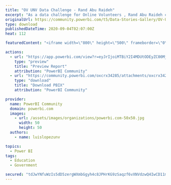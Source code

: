 ```yaml
---
title: "OV UNV Data Challenge - Rand Abu Raideh"
excerpt: "As a data challenge for Online Volunteers , Rand Abu Raideh created a report to represent the geographical mobilization and demographics of United"
originalUrl: https://community.powerbi.com/t5/Data-Stories-Gallery/OV-UNV-Data-Challenge-Rand-Abu-Raideh/m-p/1346852
type: download
publishedDateTime: 2020-09-04T02:07:00Z
heat: 112

featuredContent: "<iframe width=\"800\" height=\"500\" frameborder=\"0\" src=\"https://app.powerbi.com/view?r=eyJrIjoiMTBiY2I4MDUtODEyZC00Mjk1LWJjMmEtODFlZGE4NzI4YjMxIiwidCI6ImIzZTVkYjVlLTI5NDQtNDgzNy05OWY1LTc0ODhhY2U1NDMxOSIsImMiOjh9&amp;pageName=ReportSectioncec27ea74889827bcfd4\"></iframe>"

actions:
  - url: "https://app.powerbi.com/view?r=eyJrIjoiMTBiY2I4MDUtODEyZC00Mjk1LWJjMmEtODFlZGE4NzI4YjMxIiwidCI6ImIzZTVkYjVlLTI5NDQtNDgzNy05OWY1LTc0ODhhY2U1NDMxOSIsImMiOjh9&amp;pageName=ReportSectioncec27ea74889827bcfd4"
    type: "preview"
    title: "Preview Report"
    attribution: "PowerBI Community"
  - url: "https://community.powerbi.com/oxcrx34285/attachments/oxcrx34285/DataStoriesGallery/4542/1/RandAbuRaidehUNVolunteerReport.pbix"
    type: "download"
    title: "Download PBIX"
    attribution: "PowerBI Community"

provider:
  name: PowerBI Community
  domain: powerbi.com
  images:
    - url: /assets/images/organizations/powerbi.com-50x50.jpg
      width: 50
      height: 50
  authors:
    - name: luislopezunv

topics:
  - Power BI
tags:
  - Education
  - Government

secured: "tdJwYNfuWzIs5dD5zergWXmbGgyh4c8JPHrKG9zSaqzf6vXNVdzwQ4IwCD11m0FFUlDCGb4Bb9apI2JtVprcc5wSnbWaGr32jGNk+i8SNVZr1uXpk/HSAaT0xxzB1728XrukmEZlTLf9LTDx9xEa8OPW51Wu6/okvC4LV5Ky146h9Ib+YjJcUO++GH/LoMcGu7y4CfbJWEU+d/CzRggGzKeZhbP8kjCNTrlCWQjtEkbCGC/0+KvdZe1Ug8lvMaJPrkM8n6Ogg04PvEhm/yniYwepIkiPhvny0tcIaA0mFOAy6KTNRNHjn4aoXhEy0zdVQQ4+++guiyv4w/qIUBB538Mpiqq1b5KrocXfdyXBwfxB1PDfuKv/ZPXOtrCayfEX48hxSlUz0DwtjaQhRXoBluj/ThQ6Rz6xgclxcWCSuLa2YBLkXYZbeZpnMgSVfFr4;pKAKVU4xh8r154xPPoFvQQ=="
---
```


